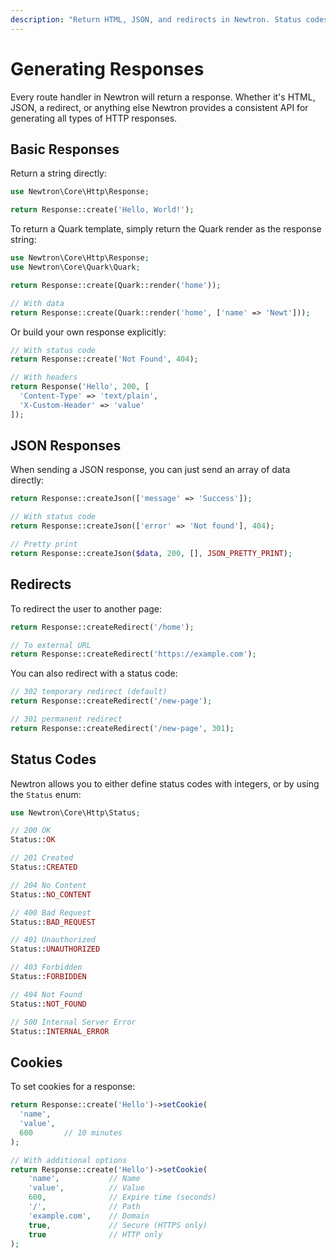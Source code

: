 ```yaml
---
description: "Return HTML, JSON, and redirects in Newtron. Status codes, headers, cookies, and response types explained."
---
```


# Generating Responses

Every route handler in Newtron will return a response. Whether it's HTML, JSON, a redirect, or anything else Newtron provides a consistent API for generating all types of HTTP responses.

## Basic Responses

Return a string directly:

```php
use Newtron\Core\Http\Response;

return Response::create('Hello, World!');
```

To return a Quark template, simply return the Quark render as the response string:

```php
use Newtron\Core\Http\Response;
use Newtron\Core\Quark\Quark;

return Response::create(Quark::render('home'));

// With data
return Response::create(Quark::render('home', ['name' => 'Newt']));
```

Or build your own response explicitly:

```php
// With status code
return Response::create('Not Found', 404);

// With headers
return Response('Hello', 200, [
  'Content-Type' => 'text/plain',
  'X-Custom-Header' => 'value'
]);
```

## JSON Responses

When sending a JSON response, you can just send an array of data directly:

```php
return Response::createJson(['message' => 'Success']);

// With status code
return Response::createJson(['error' => 'Not found'], 404);

// Pretty print
return Response::createJson($data, 200, [], JSON_PRETTY_PRINT);
```

## Redirects

To redirect the user to another page:

```php
return Response::createRedirect('/home');

// To external URL
return Response::createRedirect('https://example.com');
```

You can also redirect with a status code:

```php
// 302 temporary redirect (default)
return Response::createRedirect('/new-page');

// 301 permanent redirect
return Response::createRedirect('/new-page', 301);
```

## Status Codes

Newtron allows you to either define status codes with integers, or by using the `Status` enum:

```php
use Newtron\Core\Http\Status;

// 200 OK
Status::OK

// 201 Created
Status::CREATED

// 204 No Content
Status::NO_CONTENT

// 400 Bad Request
Status::BAD_REQUEST

// 401 Unauthorized
Status::UNAUTHORIZED

// 403 Forbidden
Status::FORBIDDEN

// 404 Not Found
Status::NOT_FOUND

// 500 Internal Server Error
Status::INTERNAL_ERROR
```

## Cookies

To set cookies for a response:

```php
return Response::create('Hello')->setCookie(
  'name',
  'value',
  600       // 10 minutes
);

// With additional options
return Response::create('Hello')->setCookie(
    'name',           // Name
    'value',          // Value
    600,              // Expire time (seconds)
    '/',              // Path
    'example.com',    // Domain
    true,             // Secure (HTTPS only)
    true              // HTTP only
);
```
